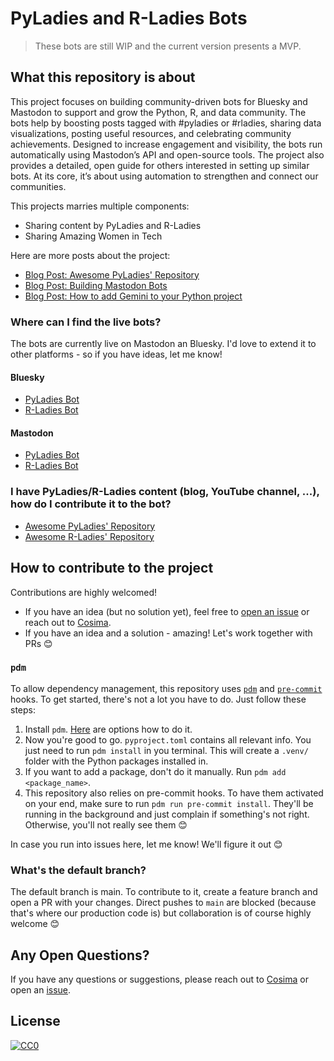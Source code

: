 # PyLadies and R-Ladies Bots

> These bots are still WIP and the current version presents a MVP.

## What this repository is about

This project focuses on building community-driven bots for Bluesky and Mastodon to support and grow the Python, R, and data community. The bots help by boosting posts tagged with #pyladies or #rladies, sharing data visualizations, posting useful resources, and celebrating community achievements. Designed to increase engagement and visibility, the bots run automatically using Mastodon’s API and open-source tools. The project also provides a detailed, open guide for others interested in setting up similar bots. At its core, it’s about using automation to strengthen and connect our communities.

This projects marries multiple components:

- Sharing content by PyLadies and R-Ladies
- Sharing Amazing Women in Tech

Here are more posts about the project:
- [Blog Post: Awesome PyLadies' Repository](https://cosimameyer.com/post/2023-04-25-building-mastodon-bots-and-promoting-the-community/)
- [Blog Post: Building Mastodon Bots](https://cosimameyer.com/post/2023-09-17-building-mastodon-bots-and-promoting-the-community-part-2/)
- [Blog Post: How to add Gemini to your Python project](https://cosimameyer.com/post/how-to-add-google-gemini-to-your-python-project-that-makes-use-of-github-actions/)

### Where can I find the live bots?

The bots are currently live on Mastodon an Bluesky. I'd love to extend it to other platforms - so if you have ideas, let me know!

#### Bluesky 

- [PyLadies Bot](https://bsky.app/profile/did:plc:cyhjdt4mp7h4c2ufw3nwcqqx)
- [R-Ladies Bot]()

#### Mastodon

- [PyLadies Bot](https://botsin.space/@pyladies_bot)
- [R-Ladies Bot]()

### I have PyLadies/R-Ladies content (blog, YouTube channel, ...), how do I contribute it to the bot?

- [Awesome PyLadies' Repository](https://github.com/cosimameyer/awesome-pyladies-blogs)
- [Awesome R-Ladies' Repository](https://github.com/rladies/awesome-rladies-blogs)

## How to contribute to the project

Contributions are highly welcomed! 

- If you have an idea (but no solution yet), feel free to [open an issue](https://github.com/cosimameyer/community-bots/issues/new/choose) or reach out to [Cosima](https://linktr.ee/cosima_meyer).
- If you have an idea and a solution - amazing! Let's work together with PRs 😊

### `pdm`
To  allow dependency management, this repository uses [`pdm`](https://pdm-project.org/en/latest/) and [`pre-commit`](https://pre-commit.com/) hooks. To get started, there's not a lot you have to do. Just follow these steps:

1. Install `pdm`. [Here](https://pdm-project.org/en/latest/#installation) are options how to do it.
2. Now you're good to go. `pyproject.toml` contains all relevant info. You just need to run `pdm install` in you terminal. This will create a `.venv/` folder with the Python packages installed in.
3. If you want to add a package, don't do it manually. Run `pdm add <package_name>`.
4. This repository also relies on pre-commit hooks. To have them activated on your end, make sure to run `pdm run pre-commit install`. They'll be running in the background and just complain if something's not right. Otherwise, you'll not really see them 😊

In case you run into issues here, let me know! We'll figure it out 😊

### What's the default branch?

The default branch is main. To contribute to it, create a feature branch and open a PR with your changes. Direct pushes to `main` are blocked (because that's where our production code is) but collaboration is of course highly welcome 😊

## Any Open Questions?

If you have any questions or suggestions, please reach out to
[Cosima](https://linktr.ee/cosima_meyer) or open an
[issue](https://github.com/cosimameyer/community-bots/issues/new/choose).

## License

[![CC0](https://upload.wikimedia.org/wikipedia/commons/6/69/CC0_button.svg)](https://creativecommons.org/publicdomain/zero/1.0/)